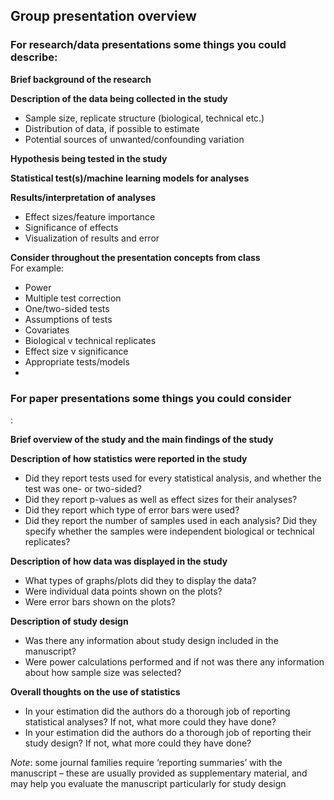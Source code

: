## Group presentation overview

<h3>For research/data presentations some things you could describe:</h3>  
  
**Brief background of the research**  

**Description of the data being collected in the study**  
- Sample size, replicate structure (biological, technical etc.)  
- Distribution of data, if possible to estimate  
- Potential sources of unwanted/confounding variation  

**Hypothesis being tested in the study**  

**Statistical test(s)/machine learning models for analyses**  

**Results/interpretation of analyses**  
- Effect sizes/feature importance
- Significance of effects
- Visualization of results and error

**Consider throughout the presentation concepts from class**  
For example:  
- Power  
- Multiple test correction  
- One/two-sided tests
- Assumptions of tests  
- Covariates
- Biological v technical replicates  
- Effect size v significance  
- Appropriate tests/models
- 
  
   
<h3>For paper presentations some things you could consider</h3>: 

**Brief overview of the study and the main findings of the study**
 
**Description of how statistics were reported in the study**
- Did they report tests used for every statistical analysis, and whether the test was one- or two-sided?
- Did they report p-values as well as effect sizes for their analyses?
- Did they report which type of error bars were used?
- Did they report the number of samples used in each analysis?  Did they specify whether the samples were independent biological or technical replicates?
 
**Description of how data was displayed in the study**
- What types of graphs/plots did they to display the data?
- Were individual data points shown on the plots?
- Were error bars shown on the plots?
 
**Description of study design**
- Was there any information about study design included in the manuscript?
- Were power calculations performed and if not was there any information about how sample size was selected?
 
**Overall thoughts on the use of statistics**
- In your estimation did the authors do a thorough job of reporting statistical analyses?  If not, what more could they have done?
- In your estimation did the authors do a thorough job of reporting their study design?  If not, what more could they have done?
 
*Note*:  some journal families require ‘reporting summaries’ with the manuscript – these are usually provided as supplementary material, and may help you evaluate the manuscript particularly for study design
